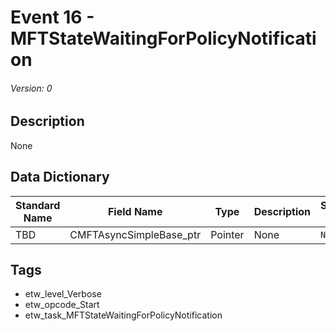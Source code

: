 # Event 16 - MFTStateWaitingForPolicyNotification
###### Version: 0

## Description
None

## Data Dictionary
|Standard Name|Field Name|Type|Description|Sample Value|
|---|---|---|---|---|
|TBD|CMFTAsyncSimpleBase_ptr|Pointer|None|`None`|

## Tags
* etw_level_Verbose
* etw_opcode_Start
* etw_task_MFTStateWaitingForPolicyNotification